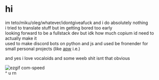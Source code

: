 # hi
im teto/miku/oleg/whatever/idontgiveafuck and i do absolutely nothing<br>
i tried to translate stuff but im getting bored too early<br>
looking forward to be a fullstack dev but idk how much copium id need to actually make it<br>
used to make discord bots on python and js and used be fronender for small personal projects (like [apw](https://github.com/tetotf/apw) i.e.)

and yes i love vocaloids and some weeb shit isnt that obvious

![ezgif com-speed](https://github.com/user-attachments/assets/62fe8c07-8557-4e2b-8737-5cd818daca6e)<br>
^ u rn
